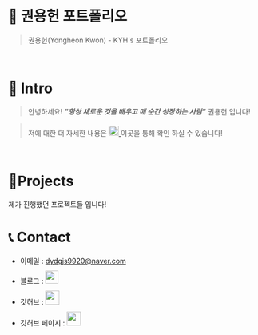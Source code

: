 # 📜 권용헌 포트폴리오

> 권용헌(Yongheon Kwon) - KYH's 포트폴리오

<br />

# 👋 Intro

> 안녕하세요! ***"항상 새로운 것을 배우고 매 순간 성장하는 사람"*** 권용헌 입니다!  

> 저에 대한 더 자세한 내용은 <a href="https://expeditionary.tistory.com/">  <img src="https://user-images.githubusercontent.com/68724828/185885678-8f619bfa-1160-4bb4-a026-f758a4014f82.png" height="20px" style="margin-top: 5px" /> </a>이곳을 통해 확인 하실 수 있습니다!

<br />

# 📝Projects
제가 진행했던 프로젝트들 입니다!  


# 📞 Contact

- 이메일 : dydgjs9920@naver.com
- 블로그 : <a href="https://expeditionary.tistory.com/">
  <img src="https://user-images.githubusercontent.com/68724828/185885678-8f619bfa-1160-4bb4-a026-f758a4014f82.png" height="26px" style="margin-top: 10px" />
  </a>
- 깃허브 : <a href="https://github.com/KYH-99">
  <img src="https://user-images.githubusercontent.com/68724828/185908612-22f4d219-78a7-4de7-bb02-deecaa63bffa.png" height="28px" style="margin-top: 10px" />
  </a>
- 깃허브 페이지 : <a href="https://kyh-99.github.io/yongheon.github.io/">
  <img src="https://user-images.githubusercontent.com/68724828/185908612-22f4d219-78a7-4de7-bb02-deecaa63bffa.png" height="28px" style="margin-top: 10px" />
  </a>
